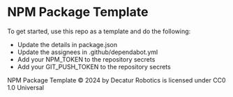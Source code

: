 # NPM Package Template

To get started, use this repo as a template and do the following:

- Update the details in package.json
- Update the assignees in .github/dependabot.yml
- Add your NPM_TOKEN to the repository secrets
- Add your GIT_PUSH_TOKEN to the repository secrets

NPM Package Template © 2024 by Decatur Robotics is licensed under CC0 1.0 Universal
